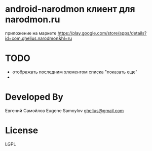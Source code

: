 android-narodmon клиент для narodmon.ru
================

приложение на маркете
https://play.google.com/store/apps/details?id=com.ghelius.narodmon&hl=ru

TODO
============
* отображать последним элементом списка "показать еще"
* 

Developed By
============
Евгений Самойлов
Eugene Samoylov ghelius@gmail.com

License
=======
LGPL
